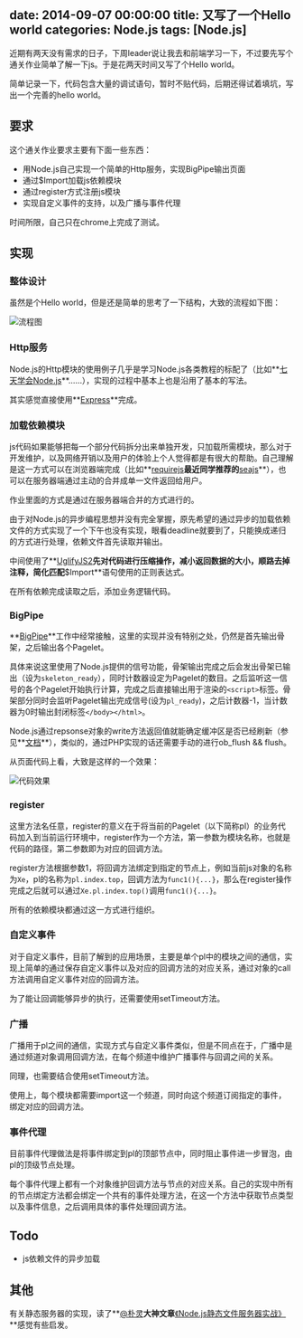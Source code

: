 date: 2014-09-07 00:00:00
title: 又写了一个Hello world
categories: Node.js
tags: [Node.js]
---

<style>
img {
	max-width: 600px;
}
</style>

近期有两天没有需求的日子，下周leader说让我去和前端学习一下，不过要先写个通关作业简单了解一下js。于是花两天时间又写了个Hello world。

简单记录一下，代码包含大量的调试语句，暂时不贴代码，后期还得试着填坑，写出一个完善的hello world。

## 要求

这个通关作业要求主要有下面一些东西：

+ 用Node.js自己实现一个简单的Http服务，实现BigPipe输出页面
+ 通过$Import加载js依赖模块
+ 通过register方式注册js模块
+ 实现自定义事件的支持，以及广播与事件代理

时间所限，自己只在chrome上完成了测试。

## 实现

### 整体设计

虽然是个Hello world，但是还是简单的思考了一下结构，大致的流程如下图：

![流程图][1]


### Http服务

Node.js的Http模块的使用例子几乎是学习Node.js各类教程的标配了（比如**[七天学会Node.js][2]**……），实现的过程中基本上也是沿用了基本的写法。

其实感觉直接使用**[Express][3]**完成。

### 加载依赖模块

js代码如果能够把每一个部分代码拆分出来单独开发，只加载所需模块，那么对于开发维护，以及网络开销以及用户的体验上个人觉得都是有很大的帮助。自己理解是这一方式可以在浏览器端完成（比如**[requirejs][4]**最近同学推荐的**[seajs][5]**），也可以在服务器端通过主动的合并成单一文件返回给用户。

作业里面的方式是通过在服务器端合并的方式进行的。

由于对Node.js的异步编程思想并没有完全掌握，原先希望的通过异步的加载依赖文件的方式实现了一个下午也没有实现，眼看deadline就要到了，只能换成递归的方式进行处理，依赖文件首先读取并输出。

中间使用了**[UglifyJS2][6]**先对代码进行压缩操作，减小返回数据的大小，顺路去掉注释，简化匹配**$Import**语句使用的正则表达式。

在所有依赖完成读取之后，添加业务逻辑代码。

### BigPipe

**[BigPipe][7]**工作中经常接触，这里的实现并没有特别之处，仍然是首先输出骨架，之后输出各个Pagelet。

具体来说这里使用了Node.js提供的信号功能，骨架输出完成之后会发出骨架已输出（设为`skeleton_ready`），同时计数器设定为Pagelet的数目。之后监听这一信号的各个Pagelet开始执行计算，完成之后直接输出用于渲染的`<script>`标签。骨架部分同时会监听Pagelet输出完成信号(设为`pl_ready`)，之后计数器-1，当计数器为0时输出封闭标签`</body></html>`。

Node.js通过repsonse对象的write方法返回值就能确定缓冲区是否已经刷新（参见**[文档][8]**），类似的，通过PHP实现的话还需要手动的进行ob_flush && flush。

从页面代码上看，大致是这样的一个效果：

![代码效果][9]

### register

这里方法名任意，register的意义在于将当前的Pagelet（以下简称pl）的业务代码加入到当前运行环境中，register作为一个方法，第一参数为模块名称，也就是代码的路径，第二参数即为对应的回调方法。

register方法根据参数1，将回调方法绑定到指定的节点上，例如当前js对象的名称为`Xe`，pl的名称为`pl.index.top`，回调方法为`func1(){...}`，那么在register操作完成之后就可以通过`Xe.pl.index.top()`调用`func1(){...}`。

所有的依赖模块都通过这一方式进行组织。

### 自定义事件

对于自定义事件，目前了解到的应用场景，主要是单个pl中的模块之间的通信，实现上简单的通过保存自定义事件以及对应的回调方法的对应关系，通过对象的call方法调用自定义事件对应的回调方法。

为了能让回调能够异步的执行，还需要使用setTimeout方法。

### 广播

广播用于pl之间的通信，实现方式与自定义事件类似，但是不同点在于，广播中是通过频道对象调用回调方法，在每个频道中维护广播事件与回调之间的关系。

同理，也需要结合使用setTimeout方法。

使用上，每个模块都需要import这一个频道，同时向这个频道订阅指定的事件，绑定对应的回调方法。

### 事件代理

目前事件代理做法是将事件绑定到pl的顶部节点中，同时阻止事件进一步冒泡，由pl的顶级节点处理。

每个事件代理上都有一个对象维护回调方法与节点的对应关系。自己的实现中所有的节点绑定方法都会绑定一个共有的事件处理方法，在这一个方法中获取节点类型以及事件信息，之后调用具体的事件处理回调方法。

## Todo

+ js依赖文件的异步加载

## 其他

有关静态服务器的实现，读了**[@朴灵][10]**大神文章**[《Node.js静态文件服务器实战》][11]**感觉有些启发。



[1]: https://blog.wislay.com/wp-content/uploads/2014/09/node_hello_world_struct.png
[2]: http://nqdeng.github.io/7-days-nodejs
[3]: http://expressjs.com
[4]: http://requirejs.org
[5]: http://seajs.org
[6]: https://github.com/mishoo/UglifyJS2
[7]: https://www.facebook.com/notes/facebook-engineering/bigpipe-pipelining-web-pages-for-high-performance/389414033919
[8]: http://nodejs.org/api/http.html#http_response_write_chunk_encoding
[9]: http://anyofme.qiniudn.com/wp-content/uploads/2014/09/bpout.png
[10]: http://weibo.com/shyvo
[11]: http://www.infoq.com/cn/news/2011/11/tyq-nodejs-static-file-server
